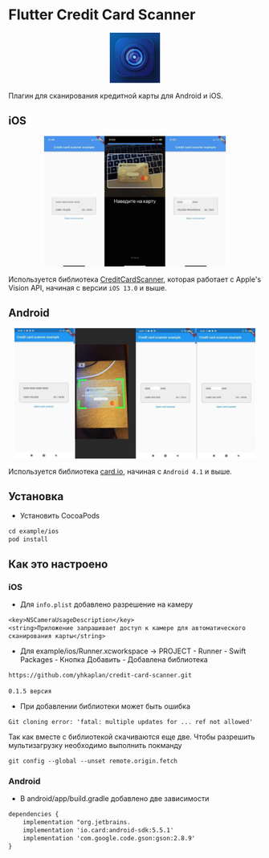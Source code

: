 # Flutter Credit Card Scanner

<p align="center">
  <img src="demo/images/logo.jpg" height=100>
</p>

Плагин для сканирования кредитной карты для Android и iOS.

## iOS

<p align="center">
  <p style="text-align:center;"><img src="demo/images/ios.jpg" height=260>
</p>

Используется библиотека [CreditCardScanner](https://github.com/yhkaplan/credit-card-scanner), которая работает
с Apple's Vision API, начиная с версии `iOS 13.0` и выше.

## Android

<p align="center">
  <p style="text-align:center;"><img src="demo/images/android.jpg" height=260>
</p>

Используется библиотека [card.io](https://github.com/card-io/card.io-Android-SDK), начиная с `Android 4.1` и выше.

## Установка

- Установить CocoaPods
```
cd example/ios
pod install
```

## Как это настроено

### iOS

- Для `info.plist` добавлено разрешение на камеру
```
<key>NSCameraUsageDescription</key>
<string>Приложение запрашивает доступ к камере для автоматического сканирования карты</string>
```

- Для example/ios/Runner.xcworkspace -> PROJECT - Runner - Swift Packages - Кнопка Добавить - Добавлена библиотека
```
https://github.com/yhkaplan/credit-card-scanner.git

0.1.5 версия
```
- При добавлении библиотеки может быть ошибка 
```
Git cloning error: 'fatal: multiple updates for ... ref not allowed'
```
Так как вместе с библиотекой скачиваются еще две. Чтобы разрешить мультизагрузку необходимо выполнить покманду
```
git config --global --unset remote.origin.fetch
```

### Android

- В android/app/build.gradle добавлено две зависимости
```
dependencies {
    implementation "org.jetbrains.
    implementation 'io.card:android-sdk:5.5.1'        
    implementation 'com.google.code.gson:gson:2.8.9'
}
```